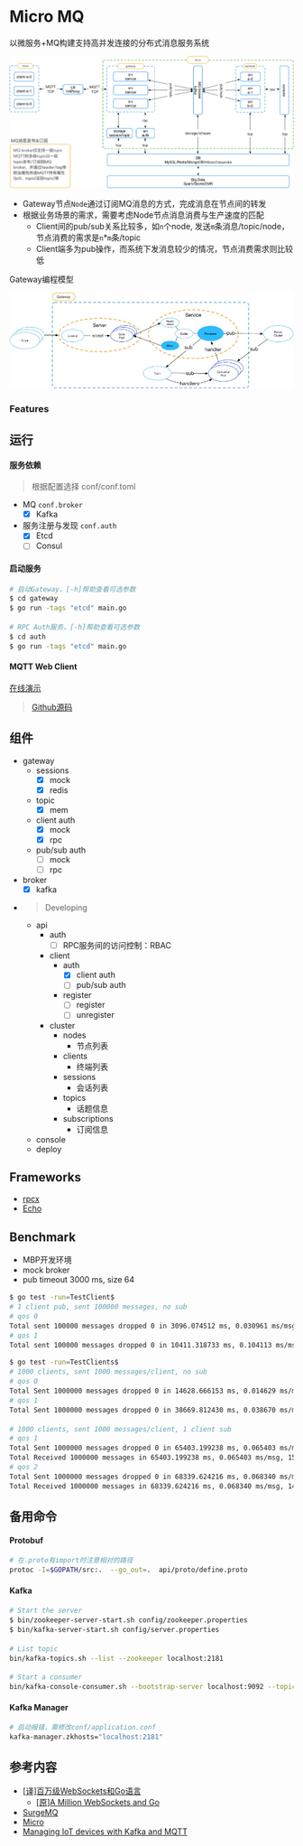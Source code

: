 # Micro MQ
以微服务+MQ构建支持高并发连接的分布式消息服务系统

![micro-mq](/doc/img/architecture.jpg "micro-mq")

- Gateway节点`Node`通过订阅MQ消息的方式，完成消息在节点间的转发
- 根据业务场景的需求，需要考虑Node节点消息消费与生产速度的匹配
    - Client间的pub/sub关系比较多，如`n`个node, 发送`m`条消息/topic/node，节点消费的需求是`n`*`m`条/topic
    - Client端多为pub操作，而系统下发消息较少的情况，节点消费需求则比较低
    
Gateway编程模型

![micro-mq](/doc/img/gateway_model.jpg "gateway_modem")
### Features

## 运行
#### 服务依赖
> 根据配置选择 conf/conf.toml
- MQ `conf.broker`
    - [x] Kafka 
- 服务注册与发现 `conf.auth`
    - [x] Etcd
    - [ ] Consul
    
#### 启动服务
```bash
# 启动Gateway，[-h]帮助查看可选参数
$ cd gateway
$ go run -tags "etcd" main.go

# RPC Auth服务，[-h]帮助查看可选参数
$ cd auth
$ go run -tags "etcd" main.go
```

#### MQTT Web Client
[在线演示](http://mqtt-client.hbchen.com/)
> [Github源码](https://github.com/hb-chen/hivemq-mqtt-web-client)

## 组件
- gateway
    - sessions
        - [x] mock
        - [x] redis
    - topic
        - [x] mem
    - client auth
        - [x] mock
        - [x] rpc
    - pub/sub auth
        - [ ] mock
        - [ ] rpc
- broker
    - [x] kafka
    
- > Developing
    - api
        - auth
            - [ ] RPC服务间的访问控制：RBAC
        - client
            - auth
                - [x] client auth
                - [ ] pub/sub auth
            - register
                - [ ] register
                - [ ] unregister
        - cluster
            - nodes
                - 节点列表
            - clients
                - 终端列表
            - sessions
                - 会话列表
            - topics
                - 话题信息
            - subscriptions
                - 订阅信息
    - console
    - deploy

## Frameworks
- [rpcx](https://github.com/smallnest/rpcx)
- [Echo](https://github.com/labstack/echo)

## Benchmark
- MBP开发环境
- mock broker
- pub timeout 3000 ms, size 64
```bash
$ go test -run=TestClient$
# 1 client pub, sent 100000 messages, no sub
# qos 0
Total sent 100000 messages dropped 0 in 3096.074512 ms, 0.030961 ms/msg, 32298 msgs/sec
# qos 1
Total sent 100000 messages dropped 0 in 10411.318733 ms, 0.104113 ms/msg, 9604 msgs/sec
```
```bash
$ go test -run=TestClients$
# 1000 clients, sent 1000 messages/client, no sub
# qos 0
Total Sent 1000000 messages dropped 0 in 14628.666153 ms, 0.014629 ms/msg, 68358 msgs/sec
# qos 1
Total Sent 1000000 messages dropped 0 in 38669.812430 ms, 0.038670 ms/msg, 25859 msgs/sec

# 1000 clients, sent 1000 messages/client, 1 client sub
# qos 1
Total Sent 1000000 messages dropped 0 in 65403.199238 ms, 0.065403 ms/msg, 15289 msgs/sec
Total Received 1000000 messages in 65403.199238 ms, 0.065403 ms/msg, 15289 msgs/sec
# qos 2
Total Sent 1000000 messages dropped 0 in 68339.624216 ms, 0.068340 ms/msg, 14632 msgs/sec
Total Received 1000000 messages in 68339.624216 ms, 0.068340 ms/msg, 14632 msgs/sec
```

## 备用命令
#### Protobuf
```bash
# 在.proto有import时注意相对的路径
protoc -I=$GOPATH/src:.  --go_out=.  api/proto/define.proto
```
#### Kafka
```bash
# Start the server
$ bin/zookeeper-server-start.sh config/zookeeper.properties
$ bin/kafka-server-start.sh config/server.properties

# List topic
bin/kafka-topics.sh --list --zookeeper localhost:2181

# Start a consumer
bin/kafka-console-consumer.sh --bootstrap-server localhost:9092 --topic topic --from-beginning
```
#### Kafka Manager
```bash
# 启动报错，需修改conf/application.conf
kafka-manager.zkhosts="localhost:2181"
```

## 参考内容
- [[译]百万级WebSockets和Go语言](https://colobu.com/2017/12/13/A-Million-WebSockets-and-Go/)
    - [[原]A Million WebSockets and Go](https://medium.freecodecamp.org/million-websockets-and-go-cc58418460bb)
- [SurgeMQ](https://github.com/surgemq/surgemq)
- [Micro](http://github.com/micro)
- [Managing IoT devices with Kafka and MQTT](https://www.ibm.com/blogs/bluemix/2017/01/managing-iot-devices-with-kafka-and-mqtt/)
